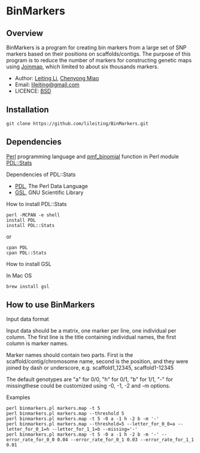 BinMarkers
======

Overview
------

BinMarkers is a program for creating bin markers from a large set of SNP markers based on their positions on scaffolds/contigs. The purpose of this program is to reduce the number of markers for constructing genetic maps using [Joinmap](http://www.kyazma.nl/index.php/mc.JoinMap/), which limited to about six thousands markers.

* Author: [Leiting Li](https://github.com/lileiting), [Chenyong Miao](https://github.com/freemao)
* Email: lileiting@gmail.com
* LICENCE: [BSD](http://opensource.org/licenses/bsd-license.php)

Installation
------

    git clone https://github.com/lileiting/BinMarkers.git

Dependencies
------

[Perl](http://www.perl.org) programming language and [pmf_binomial](http://pdl-stats.sourceforge.net/Distr.htm#pmf_binomial) function in Perl module [PDL::Stats](https://metacpan.org/pod/PDL::Stats)

Dependencies of PDL::Stats

- [PDL](https://metacpan.org/pod/PDL), The Perl Data Language
- [GSL](http://www.gnu.org/software/gsl/), GNU Scientific Library

How to install PDL::Stats

    perl -MCPAN -e shell
    install PDL
    install PDL::Stats

or

    cpan PDL
    cpan PDL::Stats

How to install GSL

In Mac OS

    brew install gsl

How to use BinMarkers
------

Input data format

Input data should be a matrix, one marker per line, one individual per column.
The first line is the title containing individual names, the first column is 
marker names.

Marker names should contain two parts. First is the scaffold/contig/chromosome 
name, second is the position, and they were joined by dash or underscore, e.g.
scaffold1\_12345, scaffold1-12345

The default genotypes are "a" for 0/0, "h" for 0/1, "b" for 1/1, "-" for 
missingthese could be customized using -0, -1, -2 and -m options.

Examples

    perl binmarkers.pl markers.map -t 5
    perl binmarkers.pl markers.map --threshold 5
    perl binmarkers.pl markers.map -t 5 -0 a -1 h -2 b -m '-'
    perl binmarkers.pl markers.map --threshold=5 --letter_for_0_0=a --letter_for_0_1=h --letter_for_1_1=b --missing='-'
    perl binmarkers.pl markers.map -t 5 -0 a -1 h -2 b -m '-' --error_rate_for_0_0 0.04 --error_rate_for_0_1 0.03 --error_rate_for_1_1 0.01
